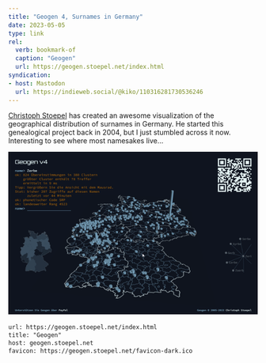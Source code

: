 ```yaml
---
title: "Geogen 4, Surnames in Germany"
date: 2023-05-05
type: link
rel:
  verb: bookmark-of
  caption: "Geogen"
  url: https://geogen.stoepel.net/index.html
syndication: 
- host: Mastodon
  url: https://indieweb.social/@kiko/110316281730536246
---
```


[Christoph Stoepel](https://christoph.stoepel.net/) has created an awesome visualization of the geographical distribution of surnames in Germany. He started this genealogical project back in 2004, but I just stumbled across it now. Interesting to see where most namesakes live...

![05-05-geogen](_attachments/05-05-geogen.png)

```cardlink
url: https://geogen.stoepel.net/index.html
title: "Geogen"
host: geogen.stoepel.net
favicon: https://geogen.stoepel.net/favicon-dark.ico
```